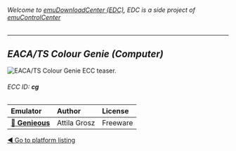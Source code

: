 ###### Welcome to [emuDownloadCenter (EDC)](https://github.com/PhoenixInteractiveNL/emuDownloadCenter/wiki/), EDC is a side project of [emuControlCenter](https://github.com/PhoenixInteractiveNL/emuControlCenter/wiki/)
***
## _EACA/TS Colour Genie (Computer)_
![](https://raw.githubusercontent.com/wiki/PhoenixInteractiveNL/emuDownloadCenter/images_platform/ecc_cg_teaser.png "EACA/TS Colour Genie ECC teaser.")
###### ECC ID: **cg**

| Emulator   | Author      | License     |
|:-----------|:------------|:------------|
| [:file_folder: **Genieous**](https://github.com/PhoenixInteractiveNL/emuDownloadCenter/wiki/Emulator-genieous#menu) | Attila Grosz | Freeware |

[:arrow_backward: Go to platform listing](https://github.com/PhoenixInteractiveNL/emuDownloadCenter/wiki/EDC-Platform-List)
